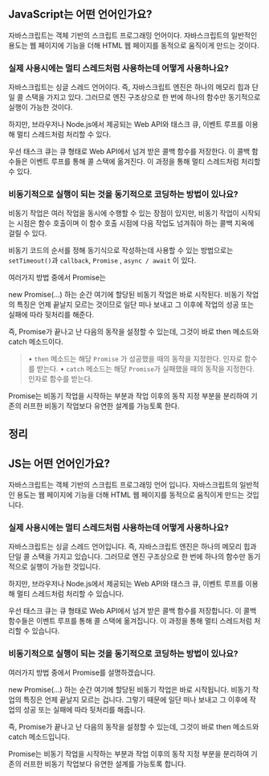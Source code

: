 ## JavaScript는 어떤 언어인가요?

 자바스크립트는 객체 기반의 스크립트 프로그래밍 언어이다. 자바스크립트의 일반적인 용도는 웹 페이지에 기능을 더해 HTML 웹 페이지를 동적으로 움직이게 만드는 것이다.

### 실제 사용시에는 멀티 스레드처럼 사용하는데 어떻게 사용하나요?

 자바스크립트는 싱글 스레드 언어이다. 즉, 자바스크립트 엔진은 하나의 메모리 힙과 단일 콜 스택을 가지고 있다. 그러므로 엔진 구조상으로 한 번에 하나의 함수만 동기적으로 실행이 가능한 것이다.

하지만, 브라우저나 Node.js에서 제공되는 Web API와 태스크 큐, 이벤트 루프를 이용해 멀티 스레드처럼 처리할 수 있다.

우선 태스크 큐는 큐 형태로 Web API에서 넘겨 받은 콜백 함수를 저장한다. 이 콜백 함수들은 이벤트 루프를 통해 콜 스택에 옮겨진다. 이 과정을 통해 멀티 스레드처럼 처리할 수 있다.

### 비동기적으로 실행이 되는 것을 동기적으로 코딩하는 방법이 있나요?

 비동기 작업은 여러 작업을 동시에 수행할 수 있는 장점이 있지만, 비동기 작업이 시작되는 시점은 함수 호출이며 이 함수 호출 시점에 다음 작업도 넘겨줘야 하는 콜백 지옥에 걸릴 수 있다.

 비동기 코드의 순서를 정해 동기식으로 작성하는데 사용할 수 있는 방법으로는 `setTimeout()`과 `callback`, `Promise` , `async / await` 이 있다.

 

 여러가지 방법 중에서 Promise는

 new Promise(...) 하는 순간 여기에 할당된 비동기 작업은 바로 시작된다. 비동기 작업의 특징은 언제 끝날지 모르는 것이므로 일단 떠나 보내고 그 이후에 작업의 성공 또는 실패에 따라 뒷처리를 해준다.

 즉, Promise가 끝나고 난 다음의 동작을 설정할 수 있는데, 그것이 바로 then 메소드와 catch 메소드이다.

> • `then` 메소드는 해당 `Promise` 가 성공했을 때의 동작을 지정한다. 인자로 함수를 받는다.
• `catch` 메소드는 해당 `Promise`가 실패했을 때의 동작을 지정한다. 인자로 함수를 받는다.
> 

 Promise는 비동기 작업을 시작하는 부분과 작업 이후의 동작 지정 부분을 분리하여 기존의 러프한 비동기 작업보다 유연한 설계를 가능토록 한다.

## 정리

## JS는 어떤 언어인가요?

 자바스크립트는 객체 기반의 스크립트 프로그래밍 언어 입니다. 자바스크립트의 일반적인 용도는 웹 페이지에 기능을 더해 HTML 웹 페이지를 동적으로 움직이게 만드는 것입니다.

### 실제 사용시에는 멀티 스레드처럼 사용하는데 어떻게 사용하나요?

 자바스크립트는 싱글 스레드 언어입니다. 즉, 자바스크립트 엔진은 하나의 메모리 힙과 단일 콜 스택을 가지고 있습니다. 그러므로 엔진 구조상으로 한 번에 하나의 함수만 동기적으로 실행이 가능한 것입니다.

하지만, 브라우저나 Node.js에서 제공되는 Web API와 태스크 큐, 이벤트 루프를 이용해 멀티 스레드처럼 처리할 수 있습니다.

우선 태스크 큐는 큐 형태로 Web API에서 넘겨 받은 콜백 함수를 저장합니다. 이 콜백 함수들은 이벤트 루프를 통해 콜 스택에 옮겨집니다. 이 과정을 통해 멀티 스레드처럼 처리할 수 있습니다.

### 비동기적으로 실행이 되는 것을 동기적으로 코딩하는 방법이 있나요?

 여러가지 방법 중에서 Promise를 설명하겠습니다.

 new Promise(...) 하는 순간 여기에 할당된 비동기 작업은 바로 시작됩니다. 비동기 작업의 특징은 언제 끝날지 모르는 겁니다. 그렇기 때문에 일단 떠나 보내고 그 이후에 작업의 성공 또는 실패에 따라 뒷처리를 해줍니다.

 즉, Promise가 끝나고 난 다음의 동작을 설정할 수 있는데, 그것이 바로 then 메소드와 catch 메소드입니다.

 Promise는 비동기 작업을 시작하는 부분과 작업 이후의 동작 지정 부분을 분리하여 기존의 러프한 비동기 작업보다 유연한 설계를 가능토록 합니다.
